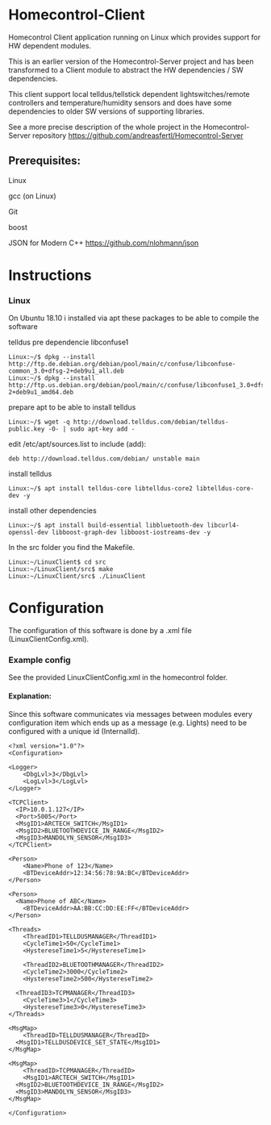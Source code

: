 # Homecontrol-Client
Homecontrol Client application running on Linux which provides support for HW dependent modules.

This is an earlier version of the Homecontrol-Server project and has been transformed to a Client module to abstract the HW dependencies / SW dependencies.

This client support local telldus/tellstick dependent lightswitches/remote controllers and temperature/humidity sensors and does have some dependencies to older SW versions of supporting libraries.


See a more precise description of the whole project in the Homecontrol-Server repository
https://github.com/andreasfertl/Homecontrol-Server

## Prerequisites:
Linux

gcc (on Linux)

Git

boost

JSON for Modern C++
https://github.com/nlohmann/json


# Instructions
### Linux
On Ubuntu 18.10 i installed via apt these packages to be able to compile the software

telldus
pre dependencie libconfuse1
```
Linux:~/$ dpkg --install http://ftp.de.debian.org/debian/pool/main/c/confuse/libconfuse-common_3.0+dfsg-2+deb9u1_all.deb
Linux:~/$ dpkg --install http://ftp.us.debian.org/debian/pool/main/c/confuse/libconfuse1_3.0+dfsg-2+deb9u1_amd64.deb
```
prepare apt to be able to install telldus
```
Linux:~/$ wget -q http://download.telldus.com/debian/telldus-public.key -O- | sudo apt-key add -
```
edit /etc/apt/sources.list to include (add):
```
deb http://download.telldus.com/debian/ unstable main
```
install telldus
```
Linux:~/$ apt install telldus-core libtelldus-core2 libtelldus-core-dev -y
```
install other dependencies
```
Linux:~/$ apt install build-essential libbluetooth-dev libcurl4-openssl-dev libboost-graph-dev libboost-iostreams-dev -y
```

In the src folder you find the Makefile.
```
Linux:~/LinuxClient$ cd src
Linux:~/LinuxClient/src$ make
Linux:~/LinuxClient/src$ ./LinuxClient
```

# Configuration
The configuration of this software is done by a .xml file (LinuxClientConfig.xml).

### Example config
See the provided LinuxClientConfig.xml in the homecontrol folder.

#### Explanation:
Since this software communicates via messages between modules every configuration item which ends up as a message (e.g. Lights) need to be configured with a unique id (InternalId).

```
<?xml version="1.0"?>
<Configuration>

<Logger>
	<DbgLvl>3</DbgLvl>
	<LogLvl>3</LogLvl>
</Logger>

<TCPClient>
  <IP>10.0.1.127</IP>
  <Port>5005</Port>
  <MsgID1>ARCTECH_SWITCH</MsgID1>
  <MsgID2>BLUETOOTHDEVICE_IN_RANGE</MsgID2>
  <MsgID3>MANDOLYN_SENSOR</MsgID3>
</TCPClient>
  
<Person>
	<Name>Phone of 123</Name>
	<BTDeviceAddr>12:34:56:78:9A:BC</BTDeviceAddr>
</Person>
  
<Person>
  <Name>Phone of ABC</Name>
	<BTDeviceAddr>AA:BB:CC:DD:EE:FF</BTDeviceAddr>
</Person>

<Threads>
	<ThreadID1>TELLDUSMANAGER</ThreadID1>
	<CycleTime1>50</CycleTime1>
	<HystereseTime1>5</HystereseTime1>

	<ThreadID2>BLUETOOTHMANAGER</ThreadID2>
	<CycleTime2>3000</CycleTime2>
	<HystereseTime2>500</HystereseTime2>

  <ThreadID3>TCPMANAGER</ThreadID3>
	<CycleTime3>1</CycleTime3>
	<HystereseTime3>0</HystereseTime3>
</Threads>

<MsgMap>
	<ThreadID>TELLDUSMANAGER</ThreadID>
  <MsgID1>TELLDUSDEVICE_SET_STATE</MsgID1>
</MsgMap>
  
<MsgMap>
	<ThreadID>TCPMANAGER</ThreadID>
	<MsgID1>ARCTECH_SWITCH</MsgID1>
  <MsgID2>BLUETOOTHDEVICE_IN_RANGE</MsgID2>
  <MsgID3>MANDOLYN_SENSOR</MsgID3>
</MsgMap>

</Configuration>

```

